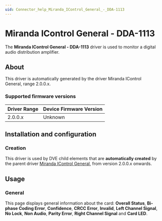 ```yaml
---
uid: Connector_help_Miranda_IControl_General_-_DDA-1113
---
```


# Miranda IControl General - DDA-1113

The **Miranda IControl General - DDA-1113** driver is used to monitor a digital audio distribution amplifier.

## About

This driver is automatically generated by the driver Miranda IControl General, range 2.0.0.x.

### Supported firmware versions

| **Driver Range** | **Device Firmware Version** |
|------------------|-----------------------------|
| 2.0.0.x          | Unknown                     |

## Installation and configuration

### Creation

This driver is used by DVE child elements that are **automatically created** by the parent driver [Miranda IControl General](xref:Connector_help_Miranda_IControl_General), from version 2.0.0.x onwards.

## Usage

### General

This page displays general information about the card: **Overall Status**, **Bi-phase Coding Error**, **Confidence**, **CRCC Error**, **Invalid**, **Left Channel Signal**, **No Lock**, **Non Audio**, **Parity Error**, **Right Channel Signal** and **Card LED**.
